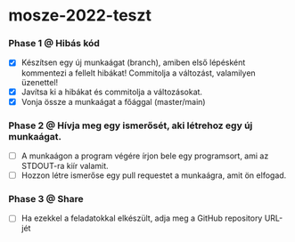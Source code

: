 # mosze-2022-teszt
### Phase  1 @ Hibás kód
- [x] Készítsen egy új munkaágat (branch), amiben első lépésként kommentezi a fellelt hibákat! Commitolja a változást, valamilyen üzenettel!
- [x] Javítsa ki a hibákat és commitolja a változásokat.
- [x] Vonja össze a munkaágat a főággal (master/main)
### Phase  2 @ Hívja meg egy ismerősét, aki létrehoz egy új munkaágat.
- [ ] A munkaágon a program végére írjon bele egy programsort, ami az STDOUT-ra kiír valamit.
- [ ] Hozzon létre ismerőse egy pull requestet a munkaágra, amit ön elfogad.
### Phase 3 @ Share
- [ ] Ha ezekkel a feladatokkal elkészült, adja meg a GitHub repository URL-jét